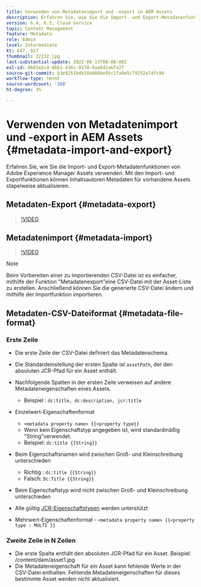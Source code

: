 ```yaml
---
title: Verwenden von Metadatenimport und -export in AEM Assets
description: Erfahren Sie, wie Sie die Import- und Export-Metadatenfunktionen von Adobe Experience Manager Assets verwenden. Mit den Import- und Exportfunktionen können Inhaltsautoren Metadaten für vorhandene Assets stapelweise aktualisieren.
version: 6.4, 6.5, Cloud Service
topic: Content Management
feature: Metadata
role: Admin
level: Intermediate
kt: 647, 917
thumbnail: 22132.jpg
last-substantial-update: 2022-06-13T00:00:00Z
exl-id: 0681e2c4-8661-436c-9170-9aa841a6fa27
source-git-commit: b3e9251bdb18a008be95c1fa9e5c79252a74fc98
workflow-type: tm+mt
source-wordcount: '260'
ht-degree: 3%

---
```


# Verwenden von Metadatenimport und -export in AEM Assets {#metadata-import-and-export}

Erfahren Sie, wie Sie die Import- und Export-Metadatenfunktionen von Adobe Experience Manager Assets verwenden. Mit den Import- und Exportfunktionen können Inhaltsautoren Metadaten für vorhandene Assets stapelweise aktualisieren.

## Metadaten-Export {#metadata-export}

>[!VIDEO](https://video.tv.adobe.com/v/22132?quality=12&learn=on)

## Metadatenimport {#metadata-import}

>[!VIDEO](https://video.tv.adobe.com/v/21374?quality=12&learn=on)

>[!NOTE]
>
> Beim Vorbereiten einer zu importierenden CSV-Datei ist es einfacher, mithilfe der Funktion &quot;Metadatenexport&quot;eine CSV-Datei mit der Asset-Liste zu erstellen. Anschließend können Sie die generierte CSV-Datei ändern und mithilfe der Importfunktion importieren.

## Metadaten-CSV-Dateiformat {#metadata-file-format}

### Erste Zeile

* Die erste Zeile der CSV-Datei definiert das Metadatenschema.
* Die Standardeinstellung der ersten Spalte ist `assetPath`, der den absoluten JCR-Pfad für ein Asset enthält.

* Nachfolgende Spalten in der ersten Zeile verweisen auf andere Metadateneigenschaften eines Assets.
   * Beispiel : `dc:title, dc:description, jcr:title`

* Einzelwert-Eigenschaftenformat

   * `<metadata property name> {{<property type}}`
   * Wenn kein Eigenschaftstyp angegeben ist, wird standardmäßig &quot;String&quot;verwendet.
   * Beispiel: `dc:title {{String}}`

* Beim Eigenschaftsnamen wird zwischen Groß- und Kleinschreibung unterschieden
   * Richtig : `dc:title {{String}}`
   * Falsch: `Dc:Title {{String}}`

* Beim Eigenschaftstyp wird nicht zwischen Groß- und Kleinschreibung unterschieden
* Alle gültig [JCR-Eigenschaftstypen](https://www.adobe.io/experience-manager/reference-materials/spec/jsr170/javadocs/jcr-2.0/javax/jcr/PropertyType.html) werden unterstützt

* Mehrwert-Eigenschaftenformat - `<metadata property name> {{<property type : MULTI }}`

### Zweite Zeile in N Zeilen

* Die erste Spalte enthält den absoluten JCR-Pfad für ein Asset. Beispiel: /content/dam/asset1.jpg
* Die Metadateneigenschaft für ein Asset kann fehlende Werte in der CSV-Datei enthalten. Fehlende Metadateneigenschaften für dieses bestimmte Asset werden nicht aktualisiert.
